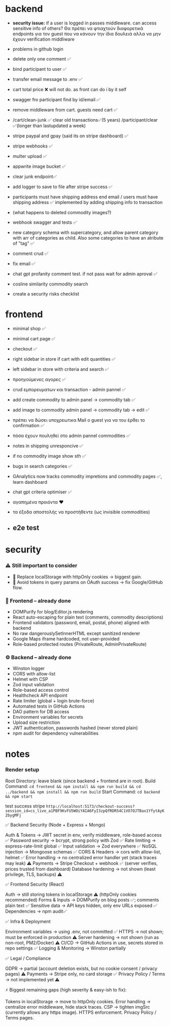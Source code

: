 # backend
- **security issue:** if a user is logged in passes middleware. can access sensitive info of others? Θα πρέπει να φτιαχτούν διαφορετικά endpoints για τον guest που να κάνουν την ίδια δουλειά αλλα να μην έχουν verification middliware
- problems in github login
- delete only one comment ✅
- bind participant to user ✅
- transfer email message to .env ✅
- cart total price ❌ will not do. as front can do i by it self
- swagger fro participant find by id/email ✅
- remove middleware from cart. guests need cart ✅
- /cart/clean-junk ✅ clear old transactions✅(5 years) /participant/clear ✅(longer than lastupdated a week)
- stripe paypal and gpay (said its on stripe dashboard) ✅
- stripe webhooks ✅
- multer upload ✅
- appwrite image bucket ✅
- clear junk endpoint✅
- add logger to save to file after stripe success ✅
- participants must have shipping address end email / users must have shipping address ✅ implemented by adding shipping info to transaction
- (what happens to deleted commodity images?)
- webhook swagger and tests ✅
- new category schema with supercategory, and allow parent category with arr of categories as child. Also some categories to have an atribute of "tag" ✅
- comment crud ✅
- fix email ✅
- chat gpt profanity comment test. if not pass wait for admin aproval ✅
- cosline similarity commodity search

- create a security risks checklist

# frontend
- minimal shop ✅
- minimal cart page ✅ 
- checkout ✅
- right sidebar in store if cart with edit quantities ✅
- left sidebar in store with criteria and search ✅
- προηγούμενες αγορες ✅
- crud εμπορευματων και transaction - admin pannel ✅
- add create commodity to admin panel → commodity tab ✅
- add image to commodity admin panel → commodity tab → edit ✅
- πρέπει να δώσει υποχρεωτικα Mail ο guest για να του έρθει το confirmation ✅
- πόσα έχουν πουληθεί στο admin pannel commodities ✅
- notes in shipping unresponcive ✅
- if no commodity image show sth ✅
- bugs in search categories ✅
- GAnalytics now tracks commodity impretions and commodity pages ✅, learn dashboard
- chat gpt criteria optimiser ✅
- αγαπημένα προιόντα ❤️
- τα έξοδα αποστολής να προστήθεντε (ως invisible commodities)

- ## e2e test

# security  

### ⚠️ Still important to consider
- 🚨 Replace localStorage with httpOnly cookies → biggest gain.
- 🚨 Avoid tokens in query params on OAuth success → fix Google/GitHub flow.

### 🔐 Frontend – already done

- DOMPurify for blog/Editor.js rendering
- React auto-escaping for plain text (comments, commodity descriptions)
- Frontend validators (password, email, postal, phone) aligned with backend
- No raw dangerouslySetInnerHTML except sanitized renderer
- Google Maps iframe hardcoded, not user-provided
- Role-based protected routes (PrivateRoute, AdminPrivateRoute)

### ⚙️ Backend – already done

- Winston logger
- CORS with allow-list
- Helmet with CSP
- Zod input validation
- Role-based access control
- Healthcheck API endpoint
- Rate limiter (global + login brute-force)
- Automated tests in GitHub Actions
- DAO pattern for DB access
- Environment variables for secrets
- Upload size restriction
- JWT authentication, passwords hashed (never stored plain)
- npm audit for dependency vulnerabilities

# notes
### Render setup
Root Directory: leave blank (since backend + frontend are in root).
Build Command:
`cd frontend && npm install && npm run build && cd ../backend && npm install && npm run build`
Start Command:
`cd backend && npm start`

test success stripe
`http://localhost:5173/checkout-success?session_id=cs_live_a1PBF9KvFU5WOiYAIA6FyI3zpQfRDR54C1VO7OJTBax1YfytAyK2bygMFj`

✅ Backend Security (Node + Express + Mongo)

 Auth & Tokens → JWT secret in env, verify middleware, role-based access ✅
 Password security → bcrypt, strong policy with Zod ✅
 Rate limiting → express-rate-limit global ✅
 Input validation → Zod everywhere ✅
 NoSQL injection → Mongoose schemas ✅
 CORS & Headers → cors with allow-list, helmet ✅
 Error handling → no centralized error handler yet (stack traces may leak) ⚠️
 Payments → Stripe Checkout + webhook ✅ (server verifies, prices trusted from dashboard)
 Database hardening → not shown (least privilege, TLS, backups) ⚠️

✅ Frontend Security (React)

 Auth → still storing tokens in localStorage ⚠️ (httpOnly cookies recommended)
 Forms & Inputs → DOMPurify on blog posts ✅; comments plain text ✅
 Sensitive data → API keys hidden, only env URLs exposed ✅
 Dependencies → npm audit✅

✅ Infra & Deployment

 Environment variables → using .env, not committed ✅
 HTTPS → not shown; must be enforced in production ⚠️
 Server hardening → not shown (run as non-root, PM2/Docker) ⚠️
 CI/CD → GitHub Actions in use, secrets stored in repo settings ✅
 Logging & Monitoring → Winston partially

✅ Legal / Compliance

 GDPR → partial (account deletion exists, but no cookie consent / privacy pages) ⚠️
 Payments → Stripe only, no card storage ✅
 Privacy Policy / Terms → not implemented yet ⚠️

⚡ Biggest remaining gaps (high severity & easy-ish to fix):

Tokens in localStorage → move to httpOnly cookies.
Error handling → centralize error middleware, hide stack traces.
CSP → tighten imgSrc (currently allows any https image).
HTTPS enforcement.
Privacy Policy / Terms pages.


